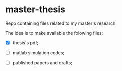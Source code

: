 # master-thesis
Repo containing files related to my master's research.

The idea is to make available the folowing files:
- [x] thesis's pdf;
- [ ] matlab simulation codes;
- [ ] published papers and drafts;


